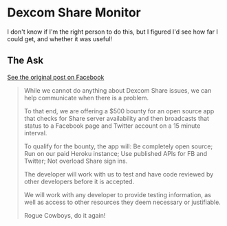 # Dexcom Share Monitor

I don't know if I'm the right person to do this, but I figured I'd see how far I could get, and whether it was useful!

## The Ask

[See the original post on Facebook](https://www.facebook.com/search/top/?q=nightscout%20foundation&epa=SEARCH_BOX)
>While we cannot do anything about Dexcom Share issues, we can help communicate when there is a problem.
>
>To that end, we are offering a $500 bounty for an open source app that checks for Share server availability and then broadcasts that status to a Facebook page and Twitter account on a 15 minute interval.
>
>To qualify for the bounty, the app will:
>Be completely open source;
>Run on our paid Heroku instance;
>Use published APIs for FB and Twitter;
>Not overload Share sign ins.
>
>The developer will work with us to test and have code reviewed by other developers before it is accepted.
>
>We will work with any developer to provide testing information, as well as access to other resources they deem necessary or justifiable.
>
>Rogue Cowboys, do it again!

